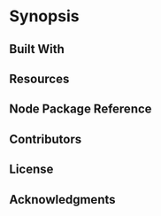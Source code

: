 # Synopsis

## Built With 

## Resources

## Node Package Reference

## Contributors

## License

## Acknowledgments
